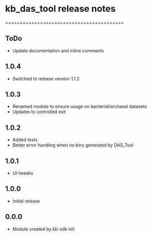 # kb_das_tool release notes
=========================================

ToDo
-----
* Update documentation and inline comments

1.0.4
-----
* Switched to release version 1.1.2

1.0.3
-----
* Renamed module to ensure usage on bacterial/archaeal datasets
* Updates to controlled exit

1.0.2
-----
* Added tests
* Better error handling when no bins generated by DAS_Tool

1.0.1
-----
* UI tweaks

1.0.0
-----
* Initial release

0.0.0
-----
* Module created by kb-sdk init
